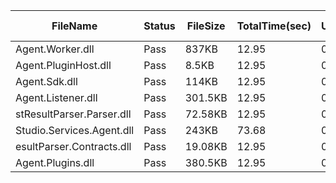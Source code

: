  | FileName                  | Status | FileSize | TotalTime(sec) | Upload(sec) | Submit(sec) | SignWait(sec) | Retry Count | 
 |---------------------------|--------|----------|----------------|-------------|-------------|---------------|-------------|
 | Agent.Worker.dll          | Pass   | 837KB    | 12.95          | 0.26        | 0.43        | 12.13         | 0           | 
 | Agent.PluginHost.dll      | Pass   | 8.5KB    | 12.95          | 0.24        | 0.38        | 12.13         | 0           | 
 | Agent.Sdk.dll             | Pass   | 114KB    | 12.95          | 0.24        | 0.31        | 12.13         | 0           | 
 | Agent.Listener.dll        | Pass   | 301.5KB  | 12.95          | 0.25        | 0.37        | 12.13         | 0           | 
 | stResultParser.Parser.dll | Pass   | 72.58KB  | 12.95          | 0.24        | 0.36        | 12.13         | 0           | 
 | Studio.Services.Agent.dll | Pass   | 243KB    | 73.68          | 0.24        | 0.35        | 72.85         | 0           | 
 | esultParser.Contracts.dll | Pass   | 19.08KB  | 12.95          | 0.24        | 0.55        | 12.13         | 0           | 
 | Agent.Plugins.dll         | Pass   | 380.5KB  | 12.95          | 0.25        | 0.33        | 12.13         | 0           | 
